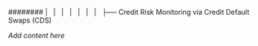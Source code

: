 ######## |   |   |   |   |   |   |   ├── Credit Risk Monitoring via Credit Default Swaps (CDS)

*Add content here*